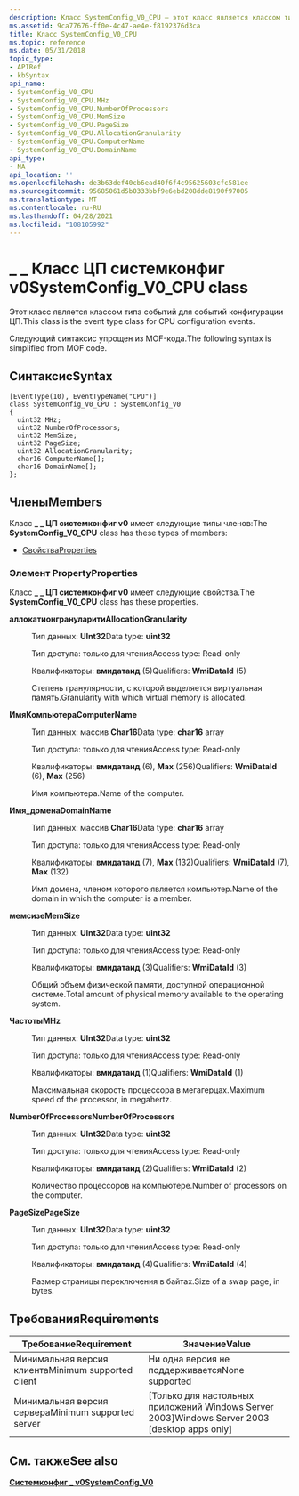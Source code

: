 ```yaml
---
description: Класс SystemConfig_V0_CPU — этот класс является классом типа событий для событий конфигурации ЦП.
ms.assetid: 9ca77676-ff0e-4c47-ae4e-f8192376d3ca
title: Класс SystemConfig_V0_CPU
ms.topic: reference
ms.date: 05/31/2018
topic_type:
- APIRef
- kbSyntax
api_name:
- SystemConfig_V0_CPU
- SystemConfig_V0_CPU.MHz
- SystemConfig_V0_CPU.NumberOfProcessors
- SystemConfig_V0_CPU.MemSize
- SystemConfig_V0_CPU.PageSize
- SystemConfig_V0_CPU.AllocationGranularity
- SystemConfig_V0_CPU.ComputerName
- SystemConfig_V0_CPU.DomainName
api_type:
- NA
api_location: ''
ms.openlocfilehash: de3b63def40cb6ead40f6f4c95625603cfc581ee
ms.sourcegitcommit: 95685061d5b0333bbf9e6ebd208dde8190f97005
ms.translationtype: MT
ms.contentlocale: ru-RU
ms.lasthandoff: 04/28/2021
ms.locfileid: "108105992"
---
```

# <a name="systemconfig_v0_cpu-class"></a><span data-ttu-id="33864-103">\_ \_ Класс ЦП системконфиг v0</span><span class="sxs-lookup"><span data-stu-id="33864-103">SystemConfig\_V0\_CPU class</span></span>

<span data-ttu-id="33864-104">Этот класс является классом типа событий для событий конфигурации ЦП.</span><span class="sxs-lookup"><span data-stu-id="33864-104">This class is the event type class for CPU configuration events.</span></span>

<span data-ttu-id="33864-105">Следующий синтаксис упрощен из MOF-кода.</span><span class="sxs-lookup"><span data-stu-id="33864-105">The following syntax is simplified from MOF code.</span></span>

## <a name="syntax"></a><span data-ttu-id="33864-106">Синтаксис</span><span class="sxs-lookup"><span data-stu-id="33864-106">Syntax</span></span>

``` syntax
[EventType(10), EventTypeName("CPU")]
class SystemConfig_V0_CPU : SystemConfig_V0
{
  uint32 MHz;
  uint32 NumberOfProcessors;
  uint32 MemSize;
  uint32 PageSize;
  uint32 AllocationGranularity;
  char16 ComputerName[];
  char16 DomainName[];
};
```

## <a name="members"></a><span data-ttu-id="33864-107">Члены</span><span class="sxs-lookup"><span data-stu-id="33864-107">Members</span></span>

<span data-ttu-id="33864-108">Класс **\_ \_ ЦП системконфиг v0** имеет следующие типы членов:</span><span class="sxs-lookup"><span data-stu-id="33864-108">The **SystemConfig\_V0\_CPU** class has these types of members:</span></span>

-   [<span data-ttu-id="33864-109">Свойства</span><span class="sxs-lookup"><span data-stu-id="33864-109">Properties</span></span>](#properties)

### <a name="properties"></a><span data-ttu-id="33864-110">Элемент Property</span><span class="sxs-lookup"><span data-stu-id="33864-110">Properties</span></span>

<span data-ttu-id="33864-111">Класс **\_ \_ ЦП системконфиг v0** имеет следующие свойства.</span><span class="sxs-lookup"><span data-stu-id="33864-111">The **SystemConfig\_V0\_CPU** class has these properties.</span></span>

<dl> <dt>

<span data-ttu-id="33864-112">**аллокатионгрануларити**</span><span class="sxs-lookup"><span data-stu-id="33864-112">**AllocationGranularity**</span></span>
</dt> <dd> <dl> <dt>

<span data-ttu-id="33864-113">Тип данных: **UInt32**</span><span class="sxs-lookup"><span data-stu-id="33864-113">Data type: **uint32**</span></span>
</dt> <dt>

<span data-ttu-id="33864-114">Тип доступа: только для чтения</span><span class="sxs-lookup"><span data-stu-id="33864-114">Access type: Read-only</span></span>
</dt> <dt>

<span data-ttu-id="33864-115">Квалификаторы: **вмидатаид** (5)</span><span class="sxs-lookup"><span data-stu-id="33864-115">Qualifiers: **WmiDataId** (5)</span></span>
</dt> </dl>

<span data-ttu-id="33864-116">Степень гранулярности, с которой выделяется виртуальная память.</span><span class="sxs-lookup"><span data-stu-id="33864-116">Granularity with which virtual memory is allocated.</span></span>

</dd> <dt>

<span data-ttu-id="33864-117">**ИмяКомпьютера**</span><span class="sxs-lookup"><span data-stu-id="33864-117">**ComputerName**</span></span>
</dt> <dd> <dl> <dt>

<span data-ttu-id="33864-118">Тип данных: массив **Char16**</span><span class="sxs-lookup"><span data-stu-id="33864-118">Data type: **char16** array</span></span>
</dt> <dt>

<span data-ttu-id="33864-119">Тип доступа: только для чтения</span><span class="sxs-lookup"><span data-stu-id="33864-119">Access type: Read-only</span></span>
</dt> <dt>

<span data-ttu-id="33864-120">Квалификаторы: **вмидатаид** (6), **Max** (256)</span><span class="sxs-lookup"><span data-stu-id="33864-120">Qualifiers: **WmiDataId** (6), **Max** (256)</span></span>
</dt> </dl>

<span data-ttu-id="33864-121">Имя компьютера.</span><span class="sxs-lookup"><span data-stu-id="33864-121">Name of the computer.</span></span>

</dd> <dt>

<span data-ttu-id="33864-122">**Имя_домена**</span><span class="sxs-lookup"><span data-stu-id="33864-122">**DomainName**</span></span>
</dt> <dd> <dl> <dt>

<span data-ttu-id="33864-123">Тип данных: массив **Char16**</span><span class="sxs-lookup"><span data-stu-id="33864-123">Data type: **char16** array</span></span>
</dt> <dt>

<span data-ttu-id="33864-124">Тип доступа: только для чтения</span><span class="sxs-lookup"><span data-stu-id="33864-124">Access type: Read-only</span></span>
</dt> <dt>

<span data-ttu-id="33864-125">Квалификаторы: **вмидатаид** (7), **Max** (132)</span><span class="sxs-lookup"><span data-stu-id="33864-125">Qualifiers: **WmiDataId** (7), **Max** (132)</span></span>
</dt> </dl>

<span data-ttu-id="33864-126">Имя домена, членом которого является компьютер.</span><span class="sxs-lookup"><span data-stu-id="33864-126">Name of the domain in which the computer is a member.</span></span>

</dd> <dt>

<span data-ttu-id="33864-127">**мемсизе**</span><span class="sxs-lookup"><span data-stu-id="33864-127">**MemSize**</span></span>
</dt> <dd> <dl> <dt>

<span data-ttu-id="33864-128">Тип данных: **UInt32**</span><span class="sxs-lookup"><span data-stu-id="33864-128">Data type: **uint32**</span></span>
</dt> <dt>

<span data-ttu-id="33864-129">Тип доступа: только для чтения</span><span class="sxs-lookup"><span data-stu-id="33864-129">Access type: Read-only</span></span>
</dt> <dt>

<span data-ttu-id="33864-130">Квалификаторы: **вмидатаид** (3)</span><span class="sxs-lookup"><span data-stu-id="33864-130">Qualifiers: **WmiDataId** (3)</span></span>
</dt> </dl>

<span data-ttu-id="33864-131">Общий объем физической памяти, доступной операционной системе.</span><span class="sxs-lookup"><span data-stu-id="33864-131">Total amount of physical memory available to the operating system.</span></span>

</dd> <dt>

<span data-ttu-id="33864-132">**Частоты**</span><span class="sxs-lookup"><span data-stu-id="33864-132">**MHz**</span></span>
</dt> <dd> <dl> <dt>

<span data-ttu-id="33864-133">Тип данных: **UInt32**</span><span class="sxs-lookup"><span data-stu-id="33864-133">Data type: **uint32**</span></span>
</dt> <dt>

<span data-ttu-id="33864-134">Тип доступа: только для чтения</span><span class="sxs-lookup"><span data-stu-id="33864-134">Access type: Read-only</span></span>
</dt> <dt>

<span data-ttu-id="33864-135">Квалификаторы: **вмидатаид** (1)</span><span class="sxs-lookup"><span data-stu-id="33864-135">Qualifiers: **WmiDataId** (1)</span></span>
</dt> </dl>

<span data-ttu-id="33864-136">Максимальная скорость процессора в мегагерцах.</span><span class="sxs-lookup"><span data-stu-id="33864-136">Maximum speed of the processor, in megahertz.</span></span>

</dd> <dt>

<span data-ttu-id="33864-137">**NumberOfProcessors**</span><span class="sxs-lookup"><span data-stu-id="33864-137">**NumberOfProcessors**</span></span>
</dt> <dd> <dl> <dt>

<span data-ttu-id="33864-138">Тип данных: **UInt32**</span><span class="sxs-lookup"><span data-stu-id="33864-138">Data type: **uint32**</span></span>
</dt> <dt>

<span data-ttu-id="33864-139">Тип доступа: только для чтения</span><span class="sxs-lookup"><span data-stu-id="33864-139">Access type: Read-only</span></span>
</dt> <dt>

<span data-ttu-id="33864-140">Квалификаторы: **вмидатаид** (2)</span><span class="sxs-lookup"><span data-stu-id="33864-140">Qualifiers: **WmiDataId** (2)</span></span>
</dt> </dl>

<span data-ttu-id="33864-141">Количество процессоров на компьютере.</span><span class="sxs-lookup"><span data-stu-id="33864-141">Number of processors on the computer.</span></span>

</dd> <dt>

<span data-ttu-id="33864-142">**PageSize**</span><span class="sxs-lookup"><span data-stu-id="33864-142">**PageSize**</span></span>
</dt> <dd> <dl> <dt>

<span data-ttu-id="33864-143">Тип данных: **UInt32**</span><span class="sxs-lookup"><span data-stu-id="33864-143">Data type: **uint32**</span></span>
</dt> <dt>

<span data-ttu-id="33864-144">Тип доступа: только для чтения</span><span class="sxs-lookup"><span data-stu-id="33864-144">Access type: Read-only</span></span>
</dt> <dt>

<span data-ttu-id="33864-145">Квалификаторы: **вмидатаид** (4)</span><span class="sxs-lookup"><span data-stu-id="33864-145">Qualifiers: **WmiDataId** (4)</span></span>
</dt> </dl>

<span data-ttu-id="33864-146">Размер страницы переключения в байтах.</span><span class="sxs-lookup"><span data-stu-id="33864-146">Size of a swap page, in bytes.</span></span>

</dd> </dl>

## <a name="requirements"></a><span data-ttu-id="33864-147">Требования</span><span class="sxs-lookup"><span data-stu-id="33864-147">Requirements</span></span>



| <span data-ttu-id="33864-148">Требование</span><span class="sxs-lookup"><span data-stu-id="33864-148">Requirement</span></span> | <span data-ttu-id="33864-149">Значение</span><span class="sxs-lookup"><span data-stu-id="33864-149">Value</span></span> |
|-------------------------------------|------------------------------------------------------|
| <span data-ttu-id="33864-150">Минимальная версия клиента</span><span class="sxs-lookup"><span data-stu-id="33864-150">Minimum supported client</span></span><br/> | <span data-ttu-id="33864-151">Ни одна версия не поддерживается</span><span class="sxs-lookup"><span data-stu-id="33864-151">None supported</span></span><br/>                            |
| <span data-ttu-id="33864-152">Минимальная версия сервера</span><span class="sxs-lookup"><span data-stu-id="33864-152">Minimum supported server</span></span><br/> | <span data-ttu-id="33864-153">\[Только для настольных приложений Windows Server 2003\]</span><span class="sxs-lookup"><span data-stu-id="33864-153">Windows Server 2003 \[desktop apps only\]</span></span><br/> |



## <a name="see-also"></a><span data-ttu-id="33864-154">См. также</span><span class="sxs-lookup"><span data-stu-id="33864-154">See also</span></span>

<dl> <dt>

[<span data-ttu-id="33864-155">**Системконфиг \_ v0**</span><span class="sxs-lookup"><span data-stu-id="33864-155">**SystemConfig\_V0**</span></span>](systemconfig-v0.md)
</dt> </dl>

 

 





